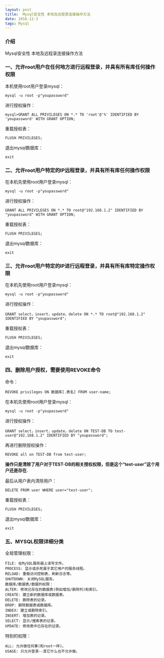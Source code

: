 ```yaml
---
layout: post
title:  Mysql安全性 本地及远程录连接操作方法
date: 2016-12-3
tags: Mysql   
---
```


### 介绍

  Mysql安全性 本地及远程录连接操作方法

### 一、允许root用户在任何地方进行远程登录，并具有所有库任何操作权限

本机使用root用户登录mysql：

``` 
mysql -u root -p"youpassword" 
``` 

进行授权操作：

``` 
mysql>GRANT ALL PRIVILEGES ON *.* TO 'root'@'%' IDENTIFIED BY 'youpassword' WITH GRANT OPTION;
``` 

重载授权表： 

``` 
FLUSH PRIVILEGES;
``` 

退出mysql数据库：

``` 
exit
``` 

### 二、允许root用户特定的IP远程登录，并具有所有库任何操作权限

在本机先使用root用户登录mysql：

``` 
mysql -u root -p"youpassword" 
``` 

进行授权操作：

``` 
GRANT ALL PRIVILEGES ON *.* TO root@"192.168.1.2" IDENTIFIED BY "youpassword" WITH GRANT OPTION;
``` 

重载授权表：

``` 
FLUSH PRIVILEGES;
``` 

退出mysql数据库：

``` 
exit
``` 

### 三、允许root用户特定的IP进行远程登录，并具有所有库特定操作权限

在本机先使用root用户登录mysql：

``` 
mysql -u root -p"youpassword" 
``` 

进行授权操作：

``` 
GRANT select，insert，update，delete ON *.* TO root@"192.168.1.2" IDENTIFIED BY "youpassword";
``` 

重载授权表：

``` 
FLUSH PRIVILEGES;
``` 

退出mysql数据库：

``` 
exit
``` 

### 四、删除用户授权，需要使用REVOKE命令

命令：

``` 
REVOKE privileges ON 数据库[.表名] FROM user-name;
``` 

在本机先使用root用户登录mysql：

``` 
mysql -u root -p"youpassword" 
``` 

进行授权操作：

``` 
GRANT select，insert，update，delete ON TEST-DB TO test-user@"192.168.1.2" IDENTIFIED BY "youpassword";
``` 

再进行删除授权操作：

``` 
REVOKE all on TEST-DB from test-user;
``` 

**操作只是清除了用户对于TEST-DB的相关授权权限，但是这个“test-user”这个用户还是存在.**


最后从用户表内清除用户：

``` 
DELETE FROM user WHERE user="test-user";
``` 

重载授权表：

``` 
FLUSH PRIVILEGES;
``` 

退出mysql数据库：

``` 
exit
``` 


### 五、MYSQL权限详细分类

全局管理权限： 

``` 
FILE: 在MySQL服务器上读写文件。 
PROCESS: 显示或杀死属于其它用户的服务线程。 
RELOAD: 重载访问控制表，刷新日志等。 
SHUTDOWN: 关闭MySQL服务。
数据库/数据表/数据列权限： 
ALTER: 修改已存在的数据表(例如增加/删除列)和索引。 
CREATE: 建立新的数据库或数据表。 
DELETE: 删除表的记录。 
DROP: 删除数据表或数据库。 
INDEX: 建立或删除索引。 
INSERT: 增加表的记录。 
SELECT: 显示/搜索表的记录。 
UPDATE: 修改表中已存在的记录。
``` 

特别的权限： 

``` 
ALL: 允许做任何事(和root一样)。 
USAGE: 只允许登录--其它什么也不允许做。
``` 
